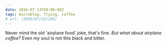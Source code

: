 ```yaml
---
date: 2016-07-13T00:00:00Z
tags: microblog, flying, coffee
# url: /2016/07/13/105/
---
```


Never mind the old 'airplane food' joke, that's fine. *But what about airplane coffee?* Even my soul is not this black and bitter.